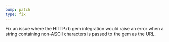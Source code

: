 ```yaml
---
bump: patch
type: fix
---
```


Fix an issue where the HTTP.rb gem integration would raise an error when a string containing non-ASCII characters is passed to the gem as the URL. 
